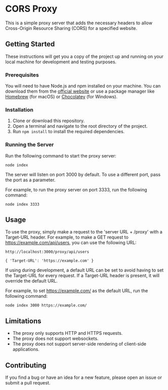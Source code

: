 # CORS Proxy

This is a simple proxy server that adds the necessary headers to allow Cross-Origin Resource Sharing (CORS) for a specified website.

## Getting Started

These instructions will get you a copy of the project up and running on your local machine for development and testing purposes.

### Prerequisites
You will need to have Node.js and npm installed on your machine. You can download them from the [official website](https://nodejs.org/en/) or use a package manager like [Homebrew](https://brew.sh/) (for macOS) or [Chocolatey](https://chocolatey.org/) (for Windows).

### Installation
1. Clone or download this repository.
2. Open a terminal and navigate to the root directory of the project.
3. Run ```npm install``` to install the required dependencies.

### Running the Server

Run the following command to start the proxy server:

``` node index ```

The server will listen on port 3000 by default. To use a different port, pass the port as a parameter.

For example, to run the proxy server on port 3333, run the following command:

``` node index 3333 ```

## Usage
To use the proxy, simply make a request to the 'server URL + /proxy' with a Target-URL header. For example, to make a GET request to https://example.com/api/users, you can use the following URL:

```http://localhost:3000/proxy/api/users ```


```{ 'Target-URL': 'https://example.com' } ```

If using during development, a default URL can be set to avoid having to set the Target-URL for every request. If a Target-URL header is present, it will override the default URL.

For example, to set https://example.com/ as the default URL, run the following command:

``` node index 3000 https://example.com/ ```

## Limitations
* The proxy only supports HTTP and HTTPS requests.
* The proxy does not support websockets.
* The proxy does not support server-side rendering of client-side applications.

## Contributing

If you find a bug or have an idea for a new feature, please open an issue or submit a pull request.
